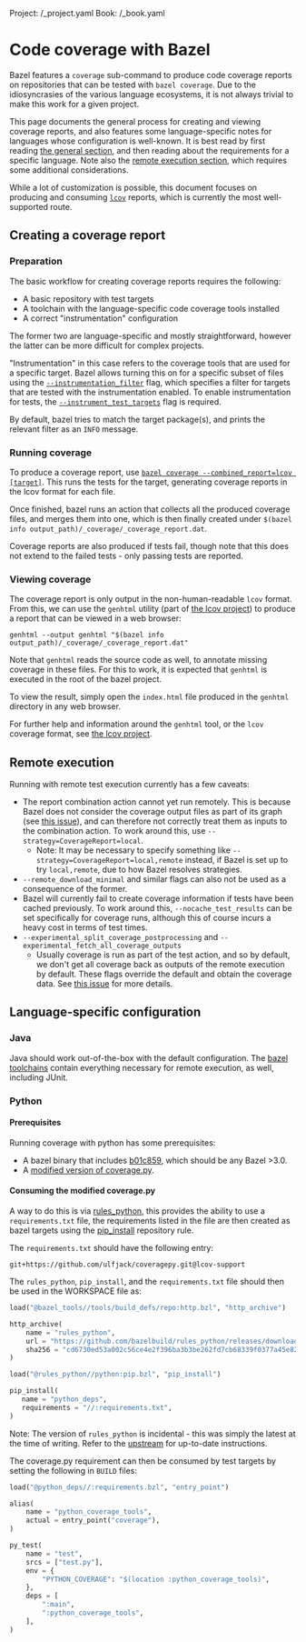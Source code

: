 Project: /_project.yaml
Book: /_book.yaml

# Code coverage with Bazel

Bazel features a `coverage` sub-command to produce code coverage
reports on repositories that can be tested with `bazel coverage`. Due
to the idiosyncrasies of the various language ecosystems, it is not
always trivial to make this work for a given project.

This page documents the general process for creating and viewing
coverage reports, and also features some language-specific notes for
languages whose configuration is well-known. It is best read by first
reading [the general section](#Creating-a-coverage-report), and then
reading about the requirements for a specific language. Note also the
[remote execution section](#Remote-execution), which requires some
additional considerations.

While a lot of customization is possible, this document focuses on
producing and consuming [`lcov`][lcov] reports, which is currently the
most well-supported route.

## Creating a coverage report

### Preparation

The basic workflow for creating coverage reports requires the
following:

- A basic repository with test targets
- A toolchain with the language-specific code coverage tools installed
- A correct "instrumentation" configuration

The former two are language-specific and mostly straightforward,
however the latter can be more difficult for complex projects.

"Instrumentation" in this case refers to the coverage tools that are
used for a specific target. Bazel allows turning this on for a
specific subset of files using the
[`--instrumentation_filter`](/reference/command-line-reference#flag--instrumentation_filter)
flag, which specifies a filter for targets that are tested with the
instrumentation enabled. To enable instrumentation for tests, the
[`--instrument_test_targets`](/reference/command-line-reference#flag--instrument_test_targets)
flag is required.

By default, bazel tries to match the target package(s), and prints the
relevant filter as an `INFO` message.

### Running coverage

To produce a coverage report, use [`bazel coverage
--combined_report=lcov
[target]`](/reference/command-line-reference#coverage). This runs the
tests for the target, generating coverage reports in the lcov format
for each file.

Once finished, bazel runs an action that collects all the produced
coverage files, and merges them into one, which is then finally
created under `$(bazel info
output_path)/_coverage/_coverage_report.dat`.

Coverage reports are also produced if tests fail, though note that
this does not extend to the failed tests - only passing tests are
reported.

### Viewing coverage

The coverage report is only output in the non-human-readable `lcov`
format. From this, we can use the `genhtml` utility (part of [the lcov
project][lcov]) to produce a report that can be viewed in a web
browser:

```console
genhtml --output genhtml "$(bazel info output_path)/_coverage/_coverage_report.dat"
```

Note that `genhtml` reads the source code as well, to annotate missing
coverage in these files. For this to work, it is expected that
`genhtml` is executed in the root of the bazel project.

To view the result, simply open the `index.html` file produced in the
`genhtml` directory in any web browser.

For further help and information around the `genhtml` tool, or the
`lcov` coverage format, see [the lcov project][lcov].

## Remote execution

Running with remote test execution currently has a few caveats:

- The report combination action cannot yet run remotely. This is
  because Bazel does not consider the coverage output files as part of
  its graph (see [this issue][remote_report_issue]), and can therefore
  not correctly treat them as inputs to the combination action. To
  work around this, use `--strategy=CoverageReport=local`.
  - Note: It may be necessary to specify something like
    `--strategy=CoverageReport=local,remote` instead, if Bazel is set
    up to try `local,remote`, due to how Bazel resolves strategies.
- `--remote_download_minimal` and similar flags can also not be used
  as a consequence of the former.
- Bazel will currently fail to create coverage information if tests
  have been cached previously. To work around this,
  `--nocache_test_results` can be set specifically for coverage runs,
  although this of course incurs a heavy cost in terms of test times.
- `--experimental_split_coverage_postprocessing` and
  `--experimental_fetch_all_coverage_outputs`
  - Usually coverage is run as part of the test action, and so by
    default, we don't get all coverage back as outputs of the remote
    execution by default. These flags override the default and obtain
    the coverage data. See [this issue][split_coverage_issue] for more
    details.

## Language-specific configuration

### Java

Java should work out-of-the-box with the default configuration. The
[bazel toolchains][bazel_toolchains] contain everything necessary for
remote execution, as well, including JUnit.

### Python

#### Prerequisites

Running coverage with python has some prerequisites:

- A bazel binary that includes [b01c859][python_coverage_commit],
  which should be any Bazel >3.0.
- A [modified version of coverage.py][modified_coveragepy].
<!-- TODO: Upstream an lcov implementation so that this becomes usable  -->

#### Consuming the modified coverage.py

A way to do this is via [rules_python][rules_python], this provides
the ability to use a `requirements.txt` file, the requirements listed
in the file are then created as bazel targets using the
[pip_install][pip_install_rule] repository rule.

The `requirements.txt` should have the following entry:

```text
git+https://github.com/ulfjack/coveragepy.git@lcov-support
```

The `rules_python`, `pip_install`, and the `requirements.txt` file should then be used in the WORKSPACE file as:

```python
load("@bazel_tools//tools/build_defs/repo:http.bzl", "http_archive")

http_archive(
    name = "rules_python",
    url = "https://github.com/bazelbuild/rules_python/releases/download/0.5.0/rules_python-0.5.0.tar.gz",
    sha256 = "cd6730ed53a002c56ce4e2f396ba3b3be262fd7cb68339f0377a45e8227fe332",
)

load("@rules_python//python:pip.bzl", "pip_install")

pip_install(
   name = "python_deps",
   requirements = "//:requirements.txt",
)
```

Note: The version of `rules_python` is incidental - this was simply
the latest at the time of writing. Refer to the
[upstream][rules_python] for up-to-date instructions.

The coverage.py requirement can then be consumed by test targets by
setting the following in `BUILD` files:

```python
load("@python_deps//:requirements.bzl", "entry_point")

alias(
    name = "python_coverage_tools",
    actual = entry_point("coverage"),
)

py_test(
    name = "test",
    srcs = ["test.py"],
    env = {
        "PYTHON_COVERAGE": "$(location :python_coverage_tools)",
    },
    deps = [
        ":main",
        ":python_coverage_tools",
    ],
)
```
<!-- TODO: Allow specifying a target for `PYTHON_COVERAGE`, instead of having to use `$(location)` -->


[lcov]: https://github.com/linux-test-project/lcov
[rules_python]: https://github.com/bazelbuild/rules_python
[bazel_toolchains]: https://github.com/bazelbuild/bazel-toolchains
[remote_report_issue]: https://github.com/bazelbuild/bazel/issues/4685
[split_coverage_issue]: https://github.com/bazelbuild/bazel/issues/4685
[python_coverage_commit]: https://github.com/bazelbuild/bazel/commit/b01c85962d88661ec9f6c6704c47d8ce67ca4d2a
[modified_coveragepy]: https://github.com/ulfjack/coveragepy/tree/lcov-support
[pip_install_rule]: https://github.com/bazelbuild/rules_python#installing-pip-dependencies
